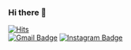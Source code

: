 ### Hi there 👋

[![Hits](https://hits.seeyoufarm.com/api/count/incr/badge.svg?url=https%3A%2F%2Fgithub.com%2FFlare-k&count_bg=%2379C83D&title_bg=%23555555&icon=&icon_color=%23E7E7E7&title=hits&edge_flat=false)](https://hits.seeyoufarm.com)  
[![Gmail Badge](https://img.shields.io/badge/Gmail-d14836?style=flat-square&logo=Gmail&logoColor=white&link=mailto:rokkyw1@gmail.com)](mailto:rokkyw1@gmail.com)
[![Instagram Badge](https://img.shields.io/badge/Instagram-e4405f?style=flat-square&logo=Instagram&logoColor=white&link=https://www.instagram.com/flare_k/)](https://www.instagram.com/flare_k/)
<!--
**Flare-k/Flare-k** is a ✨ _special_ ✨ repository because its `README.md` (this file) appears on your GitHub profile.

Here are some ideas to get you started:

- 🔭 I’m currently working on ...
- 🌱 I’m currently learning ...
- 👯 I’m looking to collaborate on ...
- 🤔 I’m looking for help with ...
- 💬 Ask me about ...
- 📫 How to reach me: ...
- 😄 Pronouns: ...
- ⚡ Fun fact: ...
-->
